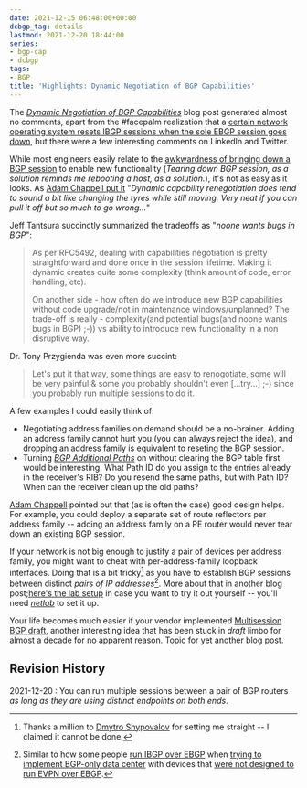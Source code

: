 ```yaml
---
date: 2021-12-15 06:48:00+00:00
dcbgp_tag: details
lastmod: 2021-12-20 18:44:00
series:
- bgp-cap
- dcbgp
tags:
- BGP
title: 'Highlights: Dynamic Negotiation of BGP Capabilities'
---
```

The _[Dynamic Negotiation of BGP Capabilities](/2021/11/bgp-dynamic-capability/)_ blog post generated almost no comments, apart from the #facepalm realization that a [certain network operating system resets IBGP sessions when the sole EBGP session goes down](/2021/11/bgp-dynamic-capability/#891), but there were a few interesting comments on LinkedIn and Twitter.

While most engineers easily relate to the [awkwardness of bringing down a BGP session](https://twitter.com/alex_saroyan/status/1465849573293707273) to enable new functionality (_Tearing down BGP session, as a solution reminds me rebooting a host, as a solution._), it's not as easy as it looks. As [Adam Chappell put it](https://twitter.com/packetsource/status/1465598502671732741) "_Dynamic capability renegotiation does tend to sound a bit like changing the tyres while still moving. Very neat if you can pull it off but so much to go wrong..._"
<!--more-->
Jeff Tantsura succinctly summarized the tradeoffs as "_noone wants bugs in BGP_":

> As per RFC5492, dealing with capabilities negotiation is pretty straightforward and done once in the session lifetime. Making it dynamic creates quite some complexity (think amount of code, error handling, etc).
>
> On another side - how often do we introduce new BGP capabilities without code upgrade/not in maintenance windows/unplanned? The trade-off is really - complexity(and potential bugs(and noone wants bugs in BGP) ;-)) vs ability to introduce new functionality in a non disruptive way.

Dr. Tony Przygienda was even more succint:

> Let's put it that way, some things are easy to renogotiate, some will be very painful & some you probably shouldn't even [...try...] ;-) since you probably run multiple sessions to do it.

A few examples I could easily think of:

* Negotiating address families on demand should be a no-brainer. Adding an address family cannot hurt you (you can always reject the idea), and dropping an address family is equivalent to reseting the BGP session.
* Turning *[BGP Additional Paths](/2021/12/bgp-multipath-addpath/)* on without clearing the BGP table first would be interesting. What Path ID do you assign to the entries already in the receiver's RIB? Do you resend the same paths, but with Path ID? When can the receiver clean up the old paths?

[Adam Chappell](https://twitter.com/packetsource/status/1465641402918969353) pointed out that (as is often the case) good design helps. For example, you could deploy a separate set of route reflectors per address family -- adding an address family on a PE router would never tear down an existing BGP session. 

If your network is not big enough to justify a pair of devices per address family, you might want to cheat with per-address-family loopback interfaces. Doing that is a bit tricky[^DS] as you have to establish BGP sessions between distinct *pairs of IP addresses*[^EVPN]. More about that in another blog post;[here's the lab setup](https://github.com/ipspace/netlab-examples/tree/master/BGP/Multi-Loopback) in case you want to try it out yourself -- you'll need *[netlab](https://netlab.tools/)* to set it up.

[^DS]: Thanks a million to [Dmytro Shypovalov](https://routingcraft.net/contact/) for setting me straight -- I claimed it cannot be done.

[^EVPN]: Similar to how some people [run IBGP over EBGP](https://www.ipspace.net/Data_Center_BGP/BGP_in_EVPN-Based_Data_Center_Fabrics) when [trying to implement BGP-only data center](/2020/02/the-evpnbgp-saga-continues/) with devices that [were not designed to run EVPN over EBGP](/2019/04/dont-sugarcoat-challenges-you-have/).

Your life becomes much easier if your vendor implemented [Multisession BGP draft](https://datatracker.ietf.org/doc/html/draft-ietf-idr-bgp-multisession-07), another interesting idea that has been stuck in _draft_ limbo for almost a decade for no apparent reason. Topic for yet another blog post.

## Revision History

2021-12-20
: You can run multiple sessions between a pair of BGP routers *as long as they are using distinct endpoints on both ends*.

